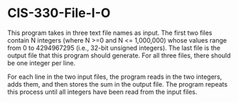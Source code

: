 # CIS-330-File-I-O
This program takes in three text file names as input. 
The first two files contain N integers (where N >=0 and N <= 1,000,000)
whose values range from 0 to 4294967295 (i.e., 32-bit unsigned integers).
The last file is the output file that this program should generate.
For all three files, there should be one integer per line.

For each line in the two input files, the program reads in the two integers, adds them, and then stores the sum in the output file. The program repeats this process until all integers have been read from the input files.
